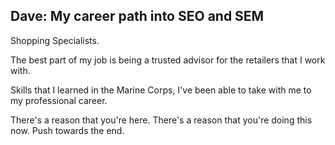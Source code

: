 ## Dave: My career path into SEO and SEM

Shopping Specialists.

The best part of my job is being a trusted advisor for the retailers that I work with.

Skills that I learned in the Marine Corps, I've been able to take with me to my professional career.

There's a reason that you're here. 
There's a reason that you're doing this now.
Push towards the end.
